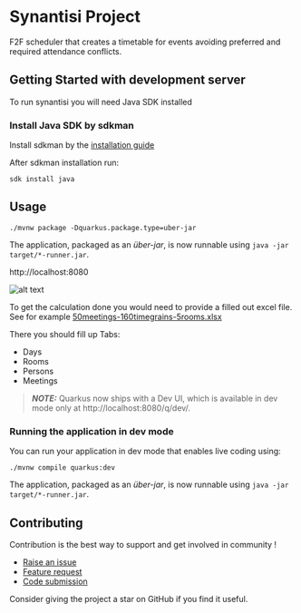# Synantisi Project

F2F scheduler that creates a timetable for events avoiding preferred and required attendance conflicts.



## Getting Started with development server

To run synantisi you will need Java SDK installed

### Install Java SDK by sdkman

Install sdkman by the [installation guide](https://sdkman.io/install) 

After sdkman installation run:
```shell script
sdk install java
```
## Usage

```shell script
./mvnw package -Dquarkus.package.type=uber-jar
```
The application, packaged as an _über-jar_, is now runnable using `java -jar target/*-runner.jar`.

http://localhost:8080

![alt text](http://url/to/img.png)

To get the calculation done you would need to provide a filled out 
excel file. See for example [50meetings-160timegrains-5rooms.xlsx](50meetings-160timegrains-5rooms.xlsx)

There you should fill up Tabs:
- Days
- Rooms
- Persons
- Meetings
> **_NOTE:_**  Quarkus now ships with a Dev UI, which is available in dev mode only at http://localhost:8080/q/dev/.

### Running the application in dev mode

You can run your application in dev mode that enables live coding using:
```shell script
./mvnw compile quarkus:dev
```

The application, packaged as an _über-jar_, is now runnable using `java -jar target/*-runner.jar`.

## Contributing

Contribution is the best way to support and get involved in community !

- [Raise an issue](https://github.com/dupliaka/synantisi/issues)
- [Feature request](https://github.com/dupliaka/synantisi/issues)
- [Code submission](https://github.com/dupliaka/synantisi/pulls)

Consider giving the project a star on GitHub if you find it useful.



